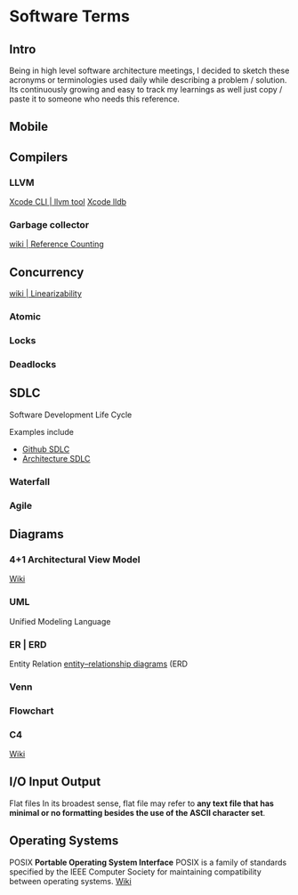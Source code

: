 # Software Terms

## Intro

Being in high level software architecture meetings, I decided to sketch these acronyms or terminologies used daily while describing a problem / solution. Its continuously growing and easy to track my learnings as well just copy / paste it to someone who needs this reference.




## Mobile


## Compilers

### LLVM

[Xcode CLI | llvm tool](/ios/xcode/build#Commands)
[Xcode lldb](/ios/xcode/debug#Debugging)

### Garbage collector

[wiki | Reference Counting](https://en.wikipedia.org/wiki/Reference_counting)


## Concurrency

[wiki | Linearizability](https://en.wikipedia.org/wiki/Linearizability)

### Atomic

### Locks

### Deadlocks


## SDLC

Software Development Life Cycle

Examples include 
- [Github SDLC](process/github)
- [Architecture SDLC](architecture/ReadMe_architecture#SDLC)

### Waterfall

### Agile



## Diagrams


### 4+1 Architectural View Model

[Wiki](https://en.wikipedia.org/wiki/4%2B1_architectural_view_model)

### UML 

Unified Modeling Language

### ER | ERD

Entity Relation
[entity–relationship diagrams](https://en.wikipedia.org/wiki/Entity%E2%80%93relationship_model) (ERD

### Venn

### Flowchart

### C4


[Wiki](https://en.wikipedia.org/wiki/C4_model)


## I/O Input Output


Flat files
In its broadest sense, flat file may refer to **any text file that has minimal or no formatting besides the use of the ASCII character set**.


## Operating Systems


POSIX
**Portable Operating System Interface**
POSIX is a family of standards specified by the IEEE Computer Society for maintaining compatibility between operating systems.
[Wiki](https://en.wikipedia.org/wiki/POSIX)